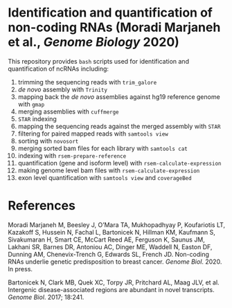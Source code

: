 # Identification and quantification of non-coding RNAs (Moradi Marjaneh et al., *Genome Biology* 2020)

This repository provides `bash` scripts used for identification and quantification of ncRNAs including: 

1. trimming the sequencing reads with `trim_galore`
2. *de novo* assembly with `Trinity`
3. mapping back the *de novo* assemblies against hg19 reference genome with `gmap`
4. merging assemblies with `cuffmerge`
5. `STAR` indexing
6. mapping the sequencing reads against the merged assembly with `STAR`
7. filtering for paired mapped reads with `samtools view`
8. sorting with `novosort`
9. merging sorted bam files for each library with `samtools cat`
10. indexing with `rsem-prepare-reference`
11. quantification (gene and isoform level) with `rsem-calculate-expression`
12. making genome level bam files with `rsem-calculate-expression`
13. exon level quantification with `samtools view` and `coverageBed`

# References

Moradi Marjaneh M, Beesley J, O’Mara TA, Mukhopadhyay P, Koufariotis LT, Kazakoff S, Hussein N, Fachal L, Bartonicek N, Hillman KM, Kaufmann S, Sivakumaran H, Smart CE, McCart Reed AE, Ferguson K, Saunus JM, Lakhani SR, Barnes DR, Antoniou AC, Dinger ME, Waddell N, Easton DF, Dunning AM, Chenevix-Trench G, Edwards SL, French JD. Non-coding RNAs underlie genetic predisposition to breast cancer. *Genome Biol*. 2020. In press. 

Bartonicek N, Clark MB, Quek XC, Torpy JR, Pritchard AL, Maag JLV, et al. Intergenic disease-associated regions are abundant in novel transcripts. *Genome Biol*. 2017; 18:241.
